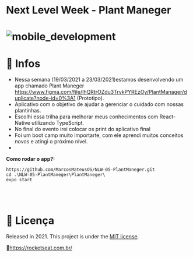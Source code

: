 # Next Level Week - Plant Maneger

# <img src="https://github.com/Quadrified/Quadrified/blob/master/assets/svg/dev/frameworks/%20reactnative.svg" alt="mobile_development" >



# 📘 Infos
- Nessa semana (19/03/2021 a 23/03/2021)estamos desenvolvendo um app chamado Plant Maneger https://www.figma.com/file/IhQRtrOZdu3TrvkPYREzOy/PlantManager/duplicate?node-id=0%3A1 (Prototipo).
- Aplicativo com o objetivo de ajudar a gerenciar o cuidado com nossas plantinhas.
- Escolhi essa trilha para melhorar meus conhecimentos com React-Native utilizando TypeScript.
- No final do evento irei colocar os print do aplicativo final
- Foi um boot camp muito importarte, com ele aprendi muitos conceitos novos e atingi o próximo nivel.
- 

**Como rodar o app?:** 

```
https://github.com/MarcosMateusOS/NLW-05-PlantManeger.git
cd .\NLW-05-PlantManeger\PlantManeger\
expo start
```

<br /> <br />
# :closed_book: Licença

Released in 2021.
This project is under the [MIT license](https://opensource.org/licenses/MIT).


🚀https://rocketseat.com.br/
